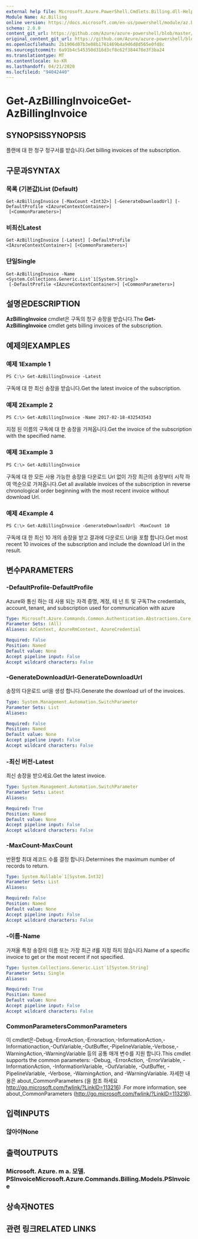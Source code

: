 ```yaml
---
external help file: Microsoft.Azure.PowerShell.Cmdlets.Billing.dll-Help.xml
Module Name: Az.Billing
online version: https://docs.microsoft.com/en-us/powershell/module/az.billing/get-azbillinginvoice
schema: 2.0.0
content_git_url: https://github.com/Azure/azure-powershell/blob/master/src/Billing/Billing/help/Get-AzBillingInvoice.md
original_content_git_url: https://github.com/Azure/azure-powershell/blob/master/src/Billing/Billing/help/Get-AzBillingInvoice.md
ms.openlocfilehash: 2b1906d07b3e08b1761469b4a9d6d8d565e0fd8c
ms.sourcegitcommit: 6a91b4c545350d316d3cf8c62f384478e3f3ba24
ms.translationtype: MT
ms.contentlocale: ko-KR
ms.lasthandoff: 04/21/2020
ms.locfileid: "94042440"
---
```

# <span data-ttu-id="d97ea-101">Get-AzBillingInvoice</span><span class="sxs-lookup"><span data-stu-id="d97ea-101">Get-AzBillingInvoice</span></span>

## <span data-ttu-id="d97ea-102">SYNOPSIS</span><span class="sxs-lookup"><span data-stu-id="d97ea-102">SYNOPSIS</span></span>
<span data-ttu-id="d97ea-103">플랜에 대 한 청구 청구서를 받습니다.</span><span class="sxs-lookup"><span data-stu-id="d97ea-103">Get billing invoices of the subscription.</span></span>

## <span data-ttu-id="d97ea-104">구문과</span><span class="sxs-lookup"><span data-stu-id="d97ea-104">SYNTAX</span></span>

### <span data-ttu-id="d97ea-105">목록 (기본값)</span><span class="sxs-lookup"><span data-stu-id="d97ea-105">List (Default)</span></span>
```
Get-AzBillingInvoice [-MaxCount <Int32>] [-GenerateDownloadUrl] [-DefaultProfile <IAzureContextContainer>]
 [<CommonParameters>]
```

### <span data-ttu-id="d97ea-106">비최신</span><span class="sxs-lookup"><span data-stu-id="d97ea-106">Latest</span></span>
```
Get-AzBillingInvoice [-Latest] [-DefaultProfile <IAzureContextContainer>] [<CommonParameters>]
```

### <span data-ttu-id="d97ea-107">단일</span><span class="sxs-lookup"><span data-stu-id="d97ea-107">Single</span></span>
```
Get-AzBillingInvoice -Name <System.Collections.Generic.List`1[System.String]>
 [-DefaultProfile <IAzureContextContainer>] [<CommonParameters>]
```

## <span data-ttu-id="d97ea-108">설명은</span><span class="sxs-lookup"><span data-stu-id="d97ea-108">DESCRIPTION</span></span>
<span data-ttu-id="d97ea-109">**AzBillingInvoice** cmdlet은 구독의 청구 송장을 받습니다.</span><span class="sxs-lookup"><span data-stu-id="d97ea-109">The **Get-AzBillingInvoice** cmdlet gets billing invoices of the subscription.</span></span> 

## <span data-ttu-id="d97ea-110">예제의</span><span class="sxs-lookup"><span data-stu-id="d97ea-110">EXAMPLES</span></span>

### <span data-ttu-id="d97ea-111">예제 1</span><span class="sxs-lookup"><span data-stu-id="d97ea-111">Example 1</span></span>
```
PS C:\> Get-AzBillingInvoice -Latest
```

<span data-ttu-id="d97ea-112">구독에 대 한 최신 송장을 받습니다.</span><span class="sxs-lookup"><span data-stu-id="d97ea-112">Get the latest invoice of the subscription.</span></span>

### <span data-ttu-id="d97ea-113">예제 2</span><span class="sxs-lookup"><span data-stu-id="d97ea-113">Example 2</span></span>
```
PS C:\> Get-AzBillingInvoice -Name 2017-02-18-432543543
```

<span data-ttu-id="d97ea-114">지정 된 이름의 구독에 대 한 송장을 가져옵니다.</span><span class="sxs-lookup"><span data-stu-id="d97ea-114">Get the invoice of the subscription with the specified name.</span></span>

### <span data-ttu-id="d97ea-115">예제 3</span><span class="sxs-lookup"><span data-stu-id="d97ea-115">Example 3</span></span>
```
PS C:\> Get-AzBillingInvoice
```

<span data-ttu-id="d97ea-116">구독에 대 한 모든 사용 가능한 송장을 다운로드 Url 없이 가장 최근의 송장부터 시작 하 여 역순으로 가져옵니다.</span><span class="sxs-lookup"><span data-stu-id="d97ea-116">Get all available invoices of the subscription in reverse chronological order beginning with the most recent invoice without download Url.</span></span> 

### <span data-ttu-id="d97ea-117">예제 4</span><span class="sxs-lookup"><span data-stu-id="d97ea-117">Example 4</span></span>
```
PS C:\> Get-AzBillingInvoice -GenerateDownloadUrl -MaxCount 10
```

<span data-ttu-id="d97ea-118">구독에 대 한 최신 10 개의 송장을 받고 결과에 다운로드 Url을 포함 합니다.</span><span class="sxs-lookup"><span data-stu-id="d97ea-118">Get most recent 10 invoices of the subscription and include the download Url in the result.</span></span>

## <span data-ttu-id="d97ea-119">변수</span><span class="sxs-lookup"><span data-stu-id="d97ea-119">PARAMETERS</span></span>

### <span data-ttu-id="d97ea-120">-DefaultProfile</span><span class="sxs-lookup"><span data-stu-id="d97ea-120">-DefaultProfile</span></span>
<span data-ttu-id="d97ea-121">Azure와 통신 하는 데 사용 되는 자격 증명, 계정, 테 넌 트 및 구독</span><span class="sxs-lookup"><span data-stu-id="d97ea-121">The credentials, account, tenant, and subscription used for communication with azure</span></span>

```yaml
Type: Microsoft.Azure.Commands.Common.Authentication.Abstractions.Core.IAzureContextContainer
Parameter Sets: (All)
Aliases: AzContext, AzureRmContext, AzureCredential

Required: False
Position: Named
Default value: None
Accept pipeline input: False
Accept wildcard characters: False
```

### <span data-ttu-id="d97ea-122">-GenerateDownloadUrl</span><span class="sxs-lookup"><span data-stu-id="d97ea-122">-GenerateDownloadUrl</span></span>
<span data-ttu-id="d97ea-123">송장의 다운로드 url을 생성 합니다.</span><span class="sxs-lookup"><span data-stu-id="d97ea-123">Generate the download url of the invoices.</span></span>

```yaml
Type: System.Management.Automation.SwitchParameter
Parameter Sets: List
Aliases:

Required: False
Position: Named
Default value: None
Accept pipeline input: False
Accept wildcard characters: False
```

### <span data-ttu-id="d97ea-124">-최신 버전</span><span class="sxs-lookup"><span data-stu-id="d97ea-124">-Latest</span></span>
<span data-ttu-id="d97ea-125">최신 송장을 받으세요.</span><span class="sxs-lookup"><span data-stu-id="d97ea-125">Get the latest invoice.</span></span>

```yaml
Type: System.Management.Automation.SwitchParameter
Parameter Sets: Latest
Aliases:

Required: True
Position: Named
Default value: None
Accept pipeline input: False
Accept wildcard characters: False
```

### <span data-ttu-id="d97ea-126">-MaxCount</span><span class="sxs-lookup"><span data-stu-id="d97ea-126">-MaxCount</span></span>
<span data-ttu-id="d97ea-127">반환할 최대 레코드 수를 결정 합니다.</span><span class="sxs-lookup"><span data-stu-id="d97ea-127">Determines the maximum number of records to return.</span></span>

```yaml
Type: System.Nullable`1[System.Int32]
Parameter Sets: List
Aliases:

Required: False
Position: Named
Default value: None
Accept pipeline input: False
Accept wildcard characters: False
```

### <span data-ttu-id="d97ea-128">-이름</span><span class="sxs-lookup"><span data-stu-id="d97ea-128">-Name</span></span>
<span data-ttu-id="d97ea-129">가져올 특정 송장의 이름 또는 가장 최근 if를 지정 하지 않습니다.</span><span class="sxs-lookup"><span data-stu-id="d97ea-129">Name of a specific invoice to get or the most recent if not specified.</span></span>

```yaml
Type: System.Collections.Generic.List`1[System.String]
Parameter Sets: Single
Aliases:

Required: True
Position: Named
Default value: None
Accept pipeline input: False
Accept wildcard characters: False
```

### <span data-ttu-id="d97ea-130">CommonParameters</span><span class="sxs-lookup"><span data-stu-id="d97ea-130">CommonParameters</span></span>
<span data-ttu-id="d97ea-131">이 cmdlet은-Debug,-ErrorAction,-Erroraction,-InformationAction,-Informationaction,-OutVariable,-OutBuffer,-PipelineVariable,-Verbose,-WarningAction,-WarningVariable 등의 공통 매개 변수를 지원 합니다.</span><span class="sxs-lookup"><span data-stu-id="d97ea-131">This cmdlet supports the common parameters: -Debug, -ErrorAction, -ErrorVariable, -InformationAction, -InformationVariable, -OutVariable, -OutBuffer, -PipelineVariable, -Verbose, -WarningAction, and -WarningVariable.</span></span> <span data-ttu-id="d97ea-132">자세한 내용은 about_CommonParameters (을 참조 하세요 http://go.microsoft.com/fwlink/?LinkID=113216) .</span><span class="sxs-lookup"><span data-stu-id="d97ea-132">For more information, see about_CommonParameters (http://go.microsoft.com/fwlink/?LinkID=113216).</span></span>

## <span data-ttu-id="d97ea-133">입력</span><span class="sxs-lookup"><span data-stu-id="d97ea-133">INPUTS</span></span>

### <span data-ttu-id="d97ea-134">않아야</span><span class="sxs-lookup"><span data-stu-id="d97ea-134">None</span></span>

## <span data-ttu-id="d97ea-135">출력</span><span class="sxs-lookup"><span data-stu-id="d97ea-135">OUTPUTS</span></span>

### <span data-ttu-id="d97ea-136">Microsoft. Azure. m a. 모델. PSInvoice</span><span class="sxs-lookup"><span data-stu-id="d97ea-136">Microsoft.Azure.Commands.Billing.Models.PSInvoice</span></span>

## <span data-ttu-id="d97ea-137">상속자</span><span class="sxs-lookup"><span data-stu-id="d97ea-137">NOTES</span></span>

## <span data-ttu-id="d97ea-138">관련 링크</span><span class="sxs-lookup"><span data-stu-id="d97ea-138">RELATED LINKS</span></span>
